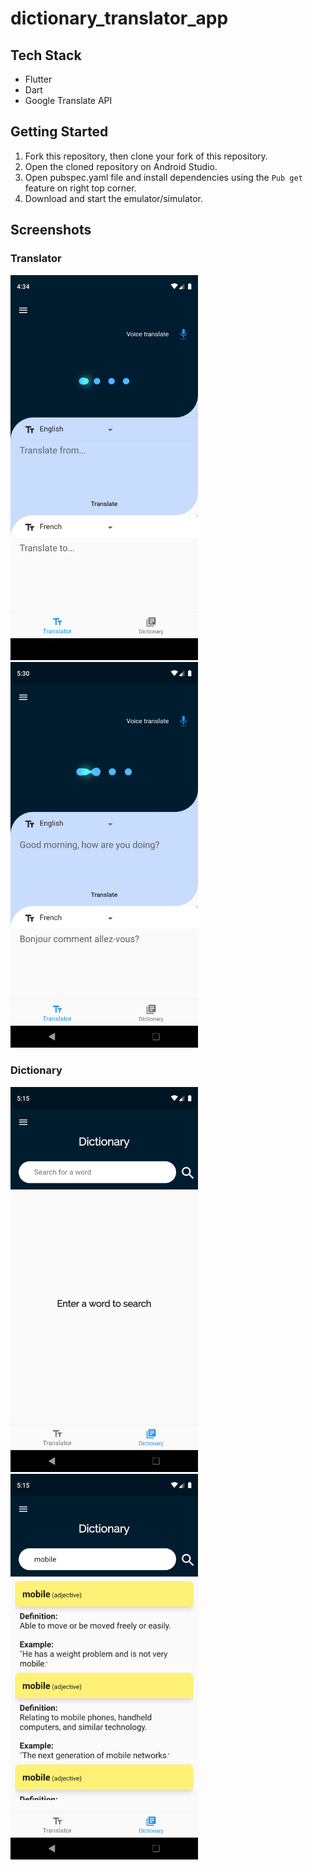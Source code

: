 # dictionary_translator_app

## Tech Stack
- Flutter
- Dart
- Google Translate API


## Getting Started

1. Fork this repository, then clone your fork of this repository.
2. Open the cloned repository on Android Studio.
3. Open pubspec.yaml file and install dependencies using the `Pub get` feature on right top corner.
4. Download and start the emulator/simulator.


## Screenshots

### Translator

<img src="https://github.com/rjblee/dictionary_translator_app/blob/master/assets/screenshots/Screenshot_1595288099.png?raw=true" width="300">  <img src="https://github.com/rjblee/dictionary_translator_app/blob/master/assets/screenshots/Screenshot_1595291412.png?raw=true" width="300">



### Dictionary

<img src="https://github.com/rjblee/dictionary_translator_app/blob/master/assets/screenshots/Screenshot_1595290538.png?raw=true" width="300">  <img src="https://github.com/rjblee/dictionary_translator_app/blob/master/assets/screenshots/Screenshot_1595290552.png?raw=true" width="300">
